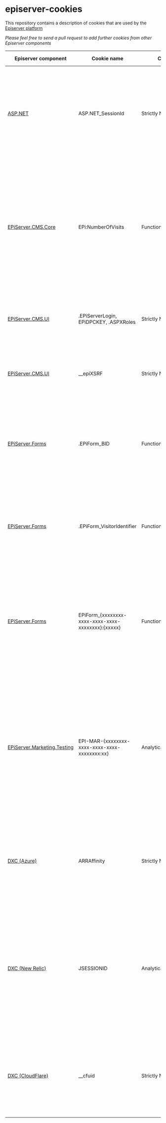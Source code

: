 # episerver-cookies
This repository contains a description of cookies that are used by the [Episerver platform](http://www.episerver.com/about/privacy/trust-center/)

_Please feel free to send a pull request to add  further cookies from other Episerver components_


| Episerver component | Cookie name | Category | Lifetime | Purpose / Description | 
| ------------------- | ----------- | -------- | -------- |---------------------- |
| [ASP.NET](http://www.asp.net) | ASP.NET_SessionId	| Strictly Necessary | Session | This cookie is required to identify requests from the same browser during a limited session time window when browsing the website. This cookie is deleted when you close your browser. |
| [EPiServer.CMS.Core](http://nuget.episerver.com/en/OtherPages/Package/?packageId=EPiServer.CMS.Core) | EPi:NumberOfVisits | Functionality | Persistant (1 year from creation) | This cookie is only used when using the Visitor Group 'Number of Visits' criteria. It is used to store what the number of times you access pages on the site. It allows personalisation of content based on the frequency you have viewed content on the site. |
| [EPiServer.CMS.UI](http://nuget.episerver.com/en/OtherPages/Package/?packageId=EPiServer.CMS.UI) | .EPiServerLogin, EPiDPCKEY, .ASPXRoles | Strictly Necessary | Session | These cookies are used to allow login / access and permissions when using the CMS interface | 
| [EPiServer.CMS.UI](http://nuget.episerver.com/en/OtherPages/Package/?packageId=EPiServer.CMS.UI) | __epiXSRF | Strictly Necessary | Session | This cookie is used to protect the user against cross-site request forgery (XSRF). It is used only by the CMS UI |
| [EPiServer.Forms](http://nuget.episerver.com/en/OtherPages/Package/?packageId=EPiServer.Forms) | .EPiForm_BID | Functionality | Persistant (90 days from creation) | This cookie is used when a visitor submits data to via an Episerver form. This cookie allows us to identification of the form submission made to the site. |
| [EPiServer.Forms](http://nuget.episerver.com/en/OtherPages/Package/?packageId=EPiServer.Forms) | .EPiForm_VisitorIdentifier | Functionality | Persistant (90 days from creation) | This cookie is used when a visitor submits data to via an Episerver form. This cookie allows us to identification of the form submission made to the site. |
| [EPiServer.Forms](http://nuget.episerver.com/en/OtherPages/Package/?packageId=EPiServer.Forms) | EPiForm_{xxxxxxxx-xxxx-xxxx-xxxx-xxxxxxxx}:{xxxxx} | Functionality | Persistant (90 days from creation) | This cookie is used when a visitor submits data via an Episerver form. This cookie stores any partial form submissions so a user can continue with the submission on return. (The xxx refers to a unique identifier) |
| [EPiServer.Marketing.Testing](http://nuget.episerver.com/en/OtherPages/Package/?packageId=EPiServer.Marketing.Testing) | EPI-MAR-{xxxxxxxx-xxxx-xxxx-xxxx-xxxxxxxx:xx} | Analytical/performance | Persistant (variable according th the test) | This cookie is used to record a visitors interaction with a website optimisation test that is running. The data used in this cookie ensures that a user has a consistent experience. The cookie is removed after the test has completed. Typically optimisation tests are short-lived (1 week) | 
| [DXC (Azure)](https://blogs.msdn.microsoft.com/devschool/2015/06/19/azure-arraffinity-makes-affinity-cookies/) | ARRAffinity | Strictly Necessary | Session | This cookie is used to route the request made through a web browser to the same machine in the DXC cloud environment. This cookie is deleted when you close your browser. |
| [DXC (New Relic)](https://docs.newrelic.com/docs/browser/new-relic-browser/page-load-timing-resources/new-relic-cookies) | JSESSIONID | Analytical/performance | Session | This cookie is required to identify requests from the same browser during a limited session time window when browsing the website. This cookie is deleted when you close your browser. We use this cookie to understand how well our website performs for visitors. |
| [DXC (CloudFlare)](https://support.cloudflare.com/hc/en-us/articles/200170156-What-does-the-Cloudflare-cfduid-cookie-do-) | __cfuid | 	Strictly Necessary | Persistant (1 year from creation) | This cookie is used to speed up page loading times and override any security restrictions that may be applied to a browser based on the IP address it is coming from. |
